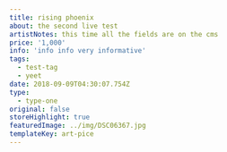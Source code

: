 ```yaml
---
title: rising phoenix
about: the second live test
artistNotes: this time all the fields are on the cms
price: '1,000'
info: 'info info very informative'
tags:
  - test-tag
  - yeet
date: 2018-09-09T04:30:07.754Z
type:
  - type-one
original: false
storeHighlight: true
featuredImage: ../img/DSC06367.jpg
templateKey: art-pice
---
```


